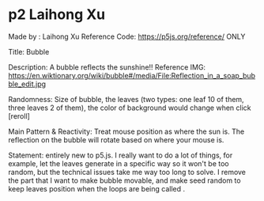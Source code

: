 # p2 Laihong Xu

Made by : Laihong Xu
Reference Code: https://p5js.org/reference/   ONLY

Title: Bubble

Description: A bubble reflects the sunshine!! 
Reference IMG: https://en.wiktionary.org/wiki/bubble#/media/File:Reflection_in_a_soap_bubble_edit.jpg


Randomness: Size of bubble, the leaves (two types: one leaf 10 of them, three leaves 2 of them), the color of background would change when click [reroll]

Main Pattern & Reactivity: Treat mouse position as where the sun is. The reflection on the bubble will rotate based on where your mouse is.


Statement: entirely new to p5.js. I really want to do a lot of things, for example, let the leaves generate in a specific way so it won't be too random, but the technical issues take me way too long to solve. I remove the part that I want to make bubble movable, and make seed random to keep leaves position when the loops are being called .